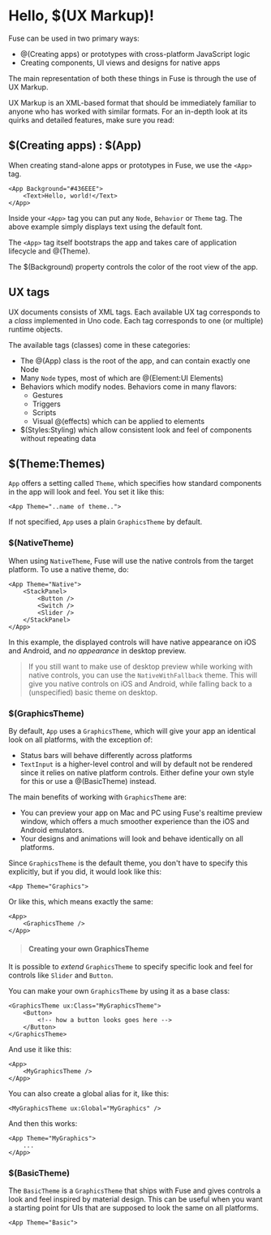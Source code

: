 # Hello, $(UX Markup)!

Fuse can be used in two primary ways:

* @(Creating apps) or prototypes with cross-platform JavaScript logic
* Creating components, UI views and designs for native apps

The main representation of both these things in Fuse is through the use of UX Markup.

UX Markup is an XML-based format that should be immediately familiar to anyone who has
worked with similar formats. For an in-depth look at its quirks and detailed features, make
sure you read:

<!-- * TODO: Links to detailed UX specs -->


## $(Creating apps) : $(App)

When creating stand-alone apps or prototypes in Fuse, we use the `<App>` tag.

	<App Background="#436EEE">
		<Text>Hello, world!</Text>
	</App>

Inside your `<App>` tag you can put any `Node`, `Behavior` or `Theme` tag. The above example
simply displays text using the default font.

The `<App>` tag itself bootstraps the app and takes care of application lifecycle and @(Theme).

The $(Background) property controls the color of the root view of the app.


## UX tags

UX documents consists of XML tags. Each available UX tag corresponds to a *class* implemented in Uno code. Each tag corresponds to one (or multiple) runtime objects.

The available tags (classes) come in these categories:

* The @(App) class is the root of the app, and can contain exactly one Node
* Many `Node` types, most of which are @(Element:UI Elements)
* Behaviors which modify nodes. Behaviors come in many flavors:
  * Gestures
  * Triggers
  * Scripts
  * Visual @(effects) which can be applied to elements
* $(Styles:Styling) which allow consistent look and feel of components without repeating data

## $(Theme:Themes)

`App` offers a setting called `Theme`, which specifies how standard components in
the app will look and feel. You set it like this:

	<App Theme="..name of theme..">

If not specified, `App` uses a plain `GraphicsTheme` by default.

### $(NativeTheme)

When using `NativeTheme`, Fuse will use the native controls from the target platform. To use a native theme, do:

	<App Theme="Native">
		<StackPanel>
			<Button />
			<Switch />
			<Slider />
		</StackPanel>
	</App>

In this example, the displayed controls will have native appearance on iOS and Android, and *no appearance* in desktop preview.

> If you still want to make use of desktop preview while working with native controls, you can use the `NativeWithFallback` theme. This will give you native controls on iOS and Android, while falling back to a (unspecified) basic theme on desktop.

### $(GraphicsTheme)

By default, `App` uses a `GraphicsTheme`, which will give your app an identical look on all platforms, with the exception of:

* Status bars will behave differently across platforms
* `TextInput` is a higher-level control and will by default not be rendered since it relies on native platform controls. Either define your own style for this or use a @(BasicTheme) instead.

The main benefits of working with `GraphicsTheme` are:

* You can preview your app on Mac and PC using Fuse's realtime preview window,
  which offers a much smoother experience than the iOS and Android emulators.
* Your designs and animations will look and behave identically on all platforms.

Since `GraphicsTheme` is the default theme, you don't have to specify this explicitly,
but if you did, it would look like this:

	<App Theme="Graphics">

Or like this, which means exactly the same:

	<App>
		<GraphicsTheme />
	</App>

> #### Creating your own GraphicsTheme
<!-- TODO: Consider moving to Styling and resources chapter -->

It is possible to *extend* `GraphicsTheme` to specify specific
look and feel for controls like `Slider` and `Button`.

You can make your own `GraphicsTheme` by using it as a base class:

	<GraphicsTheme ux:Class="MyGraphicsTheme">
		<Button>
			<!-- how a button looks goes here -->
		</Button>
	</GraphicsTheme>

And use it like this:

	<App>
		<MyGraphicsTheme />
	</App>

You can also create a global alias for it, like this:

	<MyGraphicsTheme ux:Global="MyGraphics" />

And then this works:

	<App Theme="MyGraphics">
		...
	</App>

### $(BasicTheme)

The `BasicTheme` is a `GraphicsTheme` that ships with Fuse and gives controls a
look and feel inspired by material design. This can be useful when you want a starting
point for UIs that are supposed to look the same on all platforms.

	<App Theme="Basic">
